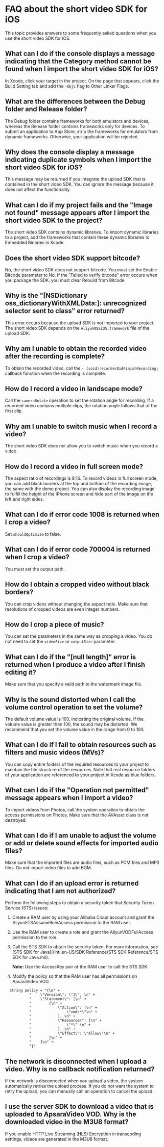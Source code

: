 # FAQ about the short video SDK for iOS

This topic provides answers to some frequently asked questions when you use the short video SDK for iOS.

## What can I do if the console displays a message indicating that the Category method cannot be found when I import the short video SDK for iOS?

In Xcode, click your target in the project. On the page that appears, click the Build Setting tab and add the `-ObjC` flag to Other Linker Flags.

## What are the differences between the Debug folder and Release folder?

The Debug folder contains frameworks for both emulators and devices, whereas the Release folder contains frameworks only for devices. To submit an application to App Store, strip the frameworks for emulators from dynamic frameworks. Otherwise, your application will be rejected.

## Why does the console display a message indicating duplicate symbols when I import the short video SDK for iOS?

This message may be returned if you integrate the upload SDK that is contained in the short video SDK. You can ignore the message because it does not affect the functionality.

## What can I do if my project fails and the "Image not found" message appears after I import the short video SDK to the project?

The short video SDK contains dynamic libraries. To import dynamic libraries to a project, add the frameworks that contain these dynamic libraries to Embedded Binaries in Xcode.

## Does the short video SDK support bitcode?

No, the short video SDK does not support bitcode. You must set the Enable Bitcode parameter to No. If the "Failed to verify bitcode" error occurs when you package the SDK, you must clear Rebuild from Bitcode.

## Why is the "\[NSDictionary oss\_dictionaryWithXMLData:\]: unrecognized selector sent to class" error returned?

This error occurs because the upload SDK is not imported to your project. The short video SDK depends on the `AliyunOSSiOS.framework` file of the upload SDK.

## Why am I unable to obtain the recorded video after the recording is complete?

To obtain the recorded video, call the `- (void)recorderDidFinishRecording;` callback function when the recording is complete.

## How do I record a video in landscape mode?

Call the `cameraRotate` operation to set the rotation angle for recording. If a recorded video contains multiple clips, the rotation angle follows that of the first clip.

## Why am I unable to switch music when I record a video?

The short video SDK does not allow you to switch music when you record a video.

## How do I record a video in full screen mode?

The aspect ratio of recordings is 9:16. To record videos in full screen mode, you can add black borders at the top and bottom of the recording image, the same with the demo project. You can also display the recording image to fulfill the height of the iPhone screen and hide part of the image on the left and right sides.

## What can I do if error code 1008 is returned when I crop a video?

Set `shouldOptimize` to false.

## What can I do if error code 700004 is returned when I crop a video?

You must set the output path.

## How do I obtain a cropped video without black borders?

You can crop videos without changing the aspect ratio. Make sure that resolutions of cropped videos are even integer numbers.

## How do I crop a piece of music?

You can set the parameters in the same way as cropping a video. You do not need to set the `videoSize` or `outputSize` parameter.

## What can I do if the "\[null length\]" error is returned when I produce a video after I finish editing it?

Make sure that you specify a valid path to the watermark image file.

## Why is the sound distorted when I call the volume control operation to set the volume?

The default volume value is 100, indicating the original volume. If the volume value is greater than 100, the sound may be distorted. We recommend that you set the volume value in the range from 0 to 100.

## What can I do if I fail to obtain resources such as filters and music videos \(MVs\)?

You can copy entire folders of the required resources to your project to maintain the file structure of the resources. Note that real resource folders of your application are referenced to your project in Xcode as blue folders.

## What can I do if the "Operation not permitted" message appears when I import a video?

To import videos from Photos, call the system operation to obtain the access permissions on Photos. Make sure that the AVAsset class is not destroyed.

## What can I do if I am unable to adjust the volume or add or delete sound effects for imported audio files?

Make sure that the imported files are audio files, such as PCM files and MP3 files. Do not import video files to add BGM.

## What can I do if an upload error is returned indicating that I am not authorized?

Perform the following steps to obtain a security token that Security Token Service \(STS\) issues:

1.  Create a RAM user by using your Alibaba Cloud account and grant the AliyunSTSAssumeRoleAccess permission to the RAM user.
2.  Use the RAM user to create a role and grant the AliyunVODFullAccess permission to the role.
3.  Call the STS SDK to obtain the security token. For more information, see [STS SDK for Java](/intl.en-US/SDK Reference/STS SDK Reference/STS SDK for Java.md).

    **Note:** Use the AccessKey pair of the RAM user to call the STS SDK.

4.  Modify the policy so that the RAM user has all permissions on ApsaraVideo VOD.

```
  String policy = "{\n" +
           "    \"Version\": \"1\", \n" +                
           "    \"Statement\": [\n" +                
           "        {\n" +                
           "            \"Action\": [\n" +                
           "                \"vod:*\"\n" +                
           "            ], \n" +                
           "            \"Resource\": [\n" +                
           "                \"*\" \n" +                
           "            ], \n" +                
           "            \"Effect\": \"Allow\"\n" +                
           "        }\n" +                
           "    ]\n" +                
           "}"
```

## The network is disconnected when I upload a video. Why is no callback notification returned?

If the network is disconnected when you upload a video, the system automatically retries the upload process. If you do not want the system to retry the upload, you can manually call an operation to cancel the upload.

## I use the server SDK to download a video that is uploaded to ApsaraVideo VOD. Why is the downloaded video in the M3U8 format?

If you enable HTTP Live Streaming \(HLS\) Encryption in transcoding settings, videos are generated in the M3U8 format.

